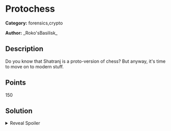 # Protochess
**Category:** forensics,crypto

**Author:** \_Roko'sBasilisk\_

## Description

Do you know that Shatranj is a proto-version of chess? But anyway, it's time to move on to modern stuff.


## Points
150

## Solution

<details>
 <summary>Reveal Spoiler</summary>

The purpose of this challenge is to disect and isolate the gRPC messages in order to get the iv, encrypted_flag and key so that they can be trivially decrypted using AES in CBC mode.

The solution is as follows:
1. Open pcap file and isolate relevant gRPC protocol packets (can be identified from port numbers and data)
2. Use the provided proto file to have wireshark disect the packets for you. (See https://grpc.io/blog/wireshark/)
3. Get iv, ciphertext (flag) and key and use python or any other apprpriate tool to decrypt the ciphertext and get the flag.


</details>